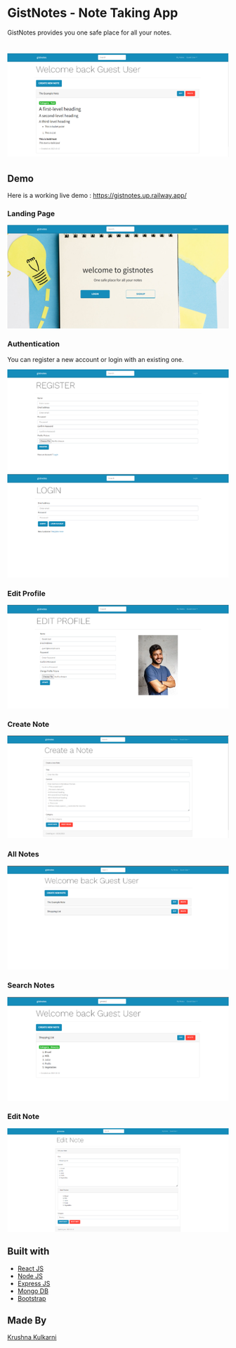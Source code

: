 # GistNotes - Note Taking App

GistNotes provides you one safe place for all your notes.

# ![](https://github.com/Krushna-Kulkarni/GistNotes/blob/main/screenshots/Example-Note.png)

## Demo

Here is a working live demo : https://gistnotes.up.railway.app/

### Landing Page

![](https://github.com/Krushna-Kulkarni/GistNotes/blob/main/screenshots/Landing-Page.png)

### Authentication

You can register a new account or login with an existing one.

![](https://github.com/Krushna-Kulkarni/GistNotes/blob/main/screenshots/Auth-Register.png)
![](https://github.com/Krushna-Kulkarni/GistNotes/blob/main/screenshots/Auth-Login.png)

### Edit Profile

![](https://github.com/Krushna-Kulkarni/GistNotes/blob/main/screenshots/Edit-Profile.png)

### Create Note

![](https://github.com/Krushna-Kulkarni/GistNotes/blob/main/screenshots/Create-Note.png)

### All Notes

![](https://github.com/Krushna-Kulkarni/GistNotes/blob/main/screenshots/All-Notes.png)

### Search Notes

![](https://github.com/Krushna-Kulkarni/GistNotes/blob/main/screenshots/Search-Notes.png)

### Edit Note

![](https://github.com/Krushna-Kulkarni/GistNotes/blob/main/screenshots/Edit-Note.png)

## Built with

- [React JS](https://reactjs.org/)
- [Node JS](https://nodejs.org/)
- [Express JS](https://expressjs.com/)
- [Mongo DB](https://www.mongodb.com/)
- [Bootstrap](http://getbootstrap.com/)

## Made By

[Krushna Kulkarni ](https://github.com/krushna-kulkarni)
